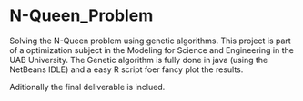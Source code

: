 # N-Queen_Problem
Solving the N-Queen problem using genetic algorithms.
This project is part of a optimization subject in the Modeling for Science and Engineering in the UAB University.
The Genetic algorithm is fully done in java (using the NetBeans IDLE) and a easy R script foer fancy plot the results.

Aditionally the final deliverable is inclued.
